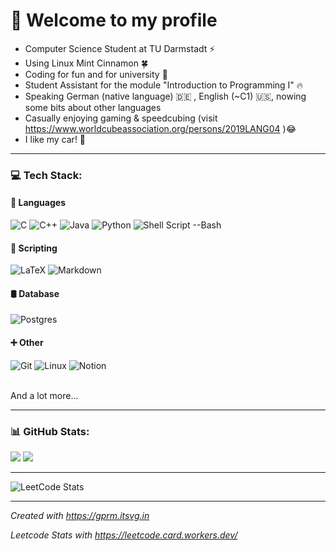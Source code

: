 # 💯 Welcome to my profile
- Computer Science Student at TU Darmstadt ⚡<br>
- Using Linux Mint Cinnamon 🍀<br>
- Coding for fun and for university 📜<br>
- Student Assistant for the module "Introduction to Programming I" 🔥
- Speaking German (native language) 🇩🇪 , English (~C1) 🇺🇸, nowing some bits about other languages
- Casually enjoying gaming & speedcubing (visit https://www.worldcubeassociation.org/persons/2019LANG04 )😂
- I like my car! 🚗

---

### 💻 Tech Stack:

#### 💬 Languages

![C](https://img.shields.io/badge/c-gray?style=for-the-badge&logo=c&logoColor=white)
![C++](https://img.shields.io/badge/c++-%2300599C.svg?style=for-the-badge&logo=c%2B%2B&logoColor=white)
![Java](https://img.shields.io/badge/java-%23ED8B00.svg?style=for-the-badge&logo=openjdk&logoColor=white)
![Python](https://img.shields.io/badge/python-3670A0?style=for-the-badge&logo=python&logoColor=ffdd54)
![Shell Script --Bash](https://img.shields.io/badge/Shell_Script-black?style=for-the-badge&logo=gnu-bash&logoColor=white)

#### 📜 Scripting

![LaTeX](https://img.shields.io/badge/latex-%23008080.svg?style=for-the-badge&logo=latex&logoColor=white)
![Markdown](https://img.shields.io/badge/markdown-%23000000.svg?style=for-the-badge&logo=markdown&logoColor=white)

#### 🛢 Database

![Postgres](https://img.shields.io/badge/postgres-%23316192.svg?style=for-the-badge&logo=postgresql&logoColor=white)

#### ➕ Other

![Git](https://img.shields.io/badge/-Git-darkred?style=for-the-badge&logo=Git&logoColor=white)
![Linux](https://img.shields.io/badge/Linux-FCC624?style=for-the-badge&logo=linux&logoColor=black)
![Notion](https://img.shields.io/badge/Notion-%23000000.svg?style=for-the-badge&logo=notion&logoColor=white)

<br>And a lot more...</br>

---

### 📊 GitHub Stats:
![](https://github-readme-stats.vercel.app/api/top-langs/?username=Synix4Life&theme=neon&hide_border=false&include_all_commits=true&count_private=false&layout=compact)
![](https://github-readme-streak-stats.herokuapp.com/?user=Synix4Life&theme=neon&hide_border=false)<br/>

---

![LeetCode Stats](https://leetcode.card.workers.dev/Synix4Life?theme=dark&font=source_code_pro&extension=null)

---

_Created with https://gprm.itsvg.in_

_Leetcode Stats with https://leetcode.card.workers.dev/_
